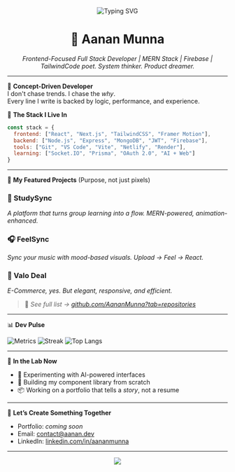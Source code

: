 
<!-- AananMunna GitHub Profile README -->


<div align="center">
  <img src="https://readme-typing-svg.demolab.com?font=Fira+Code&pause=1000&color=36BCF7&width=435&lines=Welcome+to+My+Code+Lab;I+am+Aanan+Munna;MERN+Stack+Craftsman;Always+Building%2C+Always+Breaking" alt="Typing SVG" />
  <h1 style="border-bottom: none;">🚀 Aanan Munna</h1>
  <p><em>Frontend-Focused Full Stack Developer | MERN Stack | Firebase | TailwindCode poet. System thinker. Product dreamer.</em></p>
</div>

---

🧬 **Concept-Driven Developer**  
I don't chase trends. I chase the *why*.  
Every line I write is backed by logic, performance, and experience.

🧠 **The Stack I Live In**

```js
const stack = {
  frontend: ["React", "Next.js", "TailwindCSS", "Framer Motion"],
  backend: ["Node.js", "Express", "MongoDB", "JWT", "Firebase"],
  tools: ["Git", "VS Code", "Vite", "Netlify", "Render"],
  learning: ["Socket.IO", "Prisma", "OAuth 2.0", "AI + Web"]
}
```

---

📂 **My Featured Projects** (Purpose, not just pixels)

### 🧪 StudySync
_A platform that turns group learning into a flow. MERN-powered, animation-enhanced._

### 🎧 FeelSync
_Sync your music with mood-based visuals. Upload → Feel → React._

### 🛒 Valo Deal
_E-Commerce, yes. But elegant, responsive, and efficient._

> 🔗 *See full list → [github.com/AananMunna?tab=repositories](https://github.com/AananMunna?tab=repositories)*

---

📊 **Dev Pulse**

![Metrics](https://github-readme-stats.vercel.app/api?username=AananMunna&show_icons=true&theme=tokyonight&hide=contribs&hide_title=true)
![Streak](https://github-readme-streak-stats.herokuapp.com?user=AananMunna&theme=tokyonight)
![Top Langs](https://github-readme-stats.vercel.app/api/top-langs/?username=AananMunna&layout=compact&theme=tokyonight)

---

🧭 **In the Lab Now**
- 🌌 Experimenting with AI-powered interfaces
- 🧱 Building my component library from scratch
- 📦 Working on a portfolio that tells a *story*, not a resume

---

🤝 **Let’s Create Something Together**
- Portfolio: *coming soon*
- Email: [contact@aanan.dev](mailto:contact@aanan.dev)
- LinkedIn: [linkedin.com/in/aananmunna](https://linkedin.com/in/aananmunna)

---

<div align="center">
  <img src="https://capsule-render.vercel.app/api?type=waving&height=200&text=Thanks%20for%20visiting!&fontAlign=50&fontColor=ffffff&colorGradient=0,36BCF7,2a2a72" />
</div>
